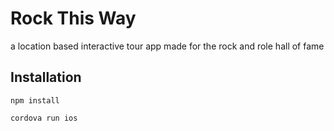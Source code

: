 # Rock This Way
a location based interactive tour app made for the rock and role hall of fame

## Installation
    npm install
    
    cordova run ios
